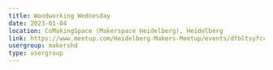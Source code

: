 ```yaml
---
title: Woodworking Wednesday
date: 2023-01-04
location: CoMakingSpace (Makerspace Heidelberg), Heidelberg
link: https://www.meetup.com/Heidelberg-Makers-Meetup/events/dfbltsyfccbgb/
usergroup: makershd
type: usergroup
---
```


